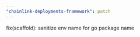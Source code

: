 ```yaml
---
"chainlink-deployments-framework": patch
---
```


fix(scaffold): sanitize env name for go package name

